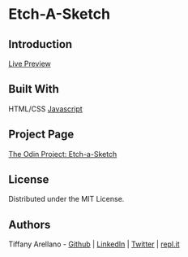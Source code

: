 # Etch-A-Sketch

## Introduction

[Live Preview](https://yirano.github.io/javascript-etch_a_sketch/)

## Built With
HTML/CSS
[Javascript](https://developer.mozilla.org/en-US/docs/Web/JavaScript)
<!-- [Ruby](https://www.ruby-lang.org/en/) -->

## Project Page
[The Odin Project: Etch-a-Sketch](https://www.theodinproject.com/courses/web-development-101/lessons/etch-a-sketch-project)

## License
Distributed under the MIT License. 
<!-- See [LICENSE](https://github.com/yirano/mv-10-ruby-enumerables/blob/enum/LICENSE) for more information. -->

## Authors
Tiffany Arellano - [Github](https://github.com/yirano) | [LinkedIn](https://www.linkedin.com/in/yt-arellano/) | [Twitter](https://twitter.com/yiirano) | [repl.it](https://repl.it/@yirano)
